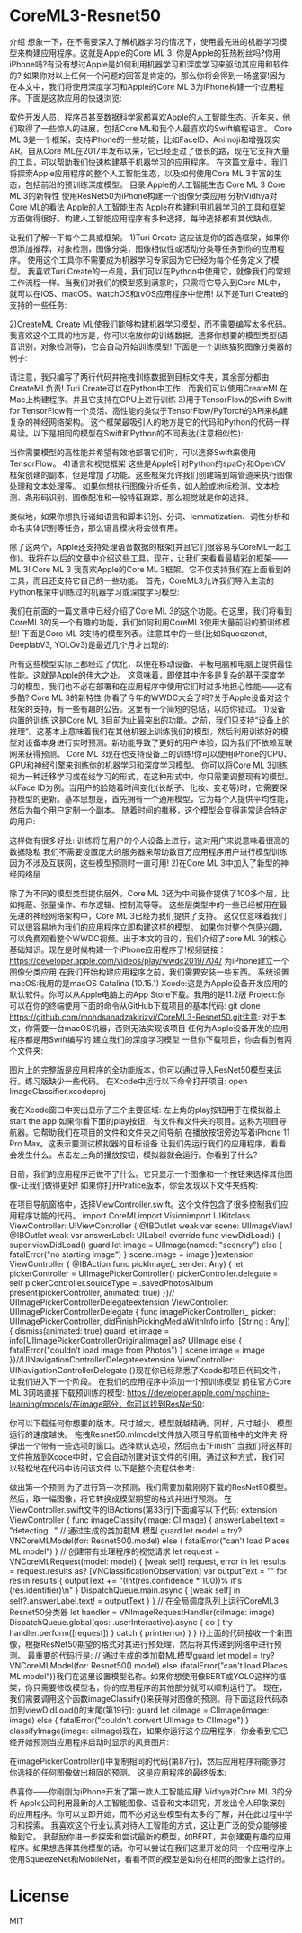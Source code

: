 # CoreML3-Resnet50

介绍
想象一下，在不需要深入了解机器学习的情况下，使用最先进的机器学习模型来构建应用程序。这就是Apple的Core ML 3!
你是Apple的狂热粉丝吗?你用iPhone吗?有没有想过Apple是如何利用机器学习和深度学习来驱动其应用和软件的?
如果你对以上任何一个问题的回答是肯定的，那么你将会得到一场盛宴!因为在本文中，我们将使用深度学习和Apple的Core ML 3为iPhone构建一个应用程序。下面是这款应用的快速浏览:

软件开发人员、程序员甚至数据科学家都喜欢Apple的人工智能生态。近年来，他们取得了一些惊人的进展，包括Core ML和我个人最喜欢的Swift编程语言。
Core ML 3是一个框架，支持iPhone的一些功能，比如FaceID、Animoji和增强现实AR。自从Core ML在2017年发布以来，它已经走过了很长的路，现在它支持大量的工具，可以帮助我们快速构建基于机器学习的应用程序。
在这篇文章中，我们将探索Apple应用程序的整个人工智能生态，以及如何使用Core ML 3丰富的生态，包括前沿的预训练深度模型。
目录
Apple的人工智能生态
Core ML 3
Core ML 3的新特性
使用ResNet50为iPhone构建一个图像分类应用
分析Vidhya对Core ML的看法
Apple的人工智能生态
Apple在构建利用机器学习的工具和框架方面做得很好。构建人工智能应用程序有多种选择，每种选择都有其优缺点。

让我们了解一下每个工具或框架。
1)Turi Create
这应该是你的首选框架，如果你想添加推荐，对象检测，图像分类，图像相似性或活动分类等任务到你的应用程序。
使用这个工具你不需要成为机器学习专家因为它已经为每个任务定义了模型。
我喜欢Turi Create的一点是，我们可以在Python中使用它，就像我们的常规工作流程一样。当我们对我们的模型感到满意时，只需将它导入到Core ML中，就可以在iOS、macOS、watchOS和tvOS应用程序中使用!
以下是Turi Create的支持的一些任务:

2)CreateML
Create ML使我们能够构建机器学习模型，而不需要编写太多代码。
我喜欢这个工具的地方是，你可以拖放你的训练数据，选择你想要的模型类型(语音识别，对象检测等)，它会自动开始训练模型!
下面是一个训练猫狗图像分类器的例子:

请注意，我只编写了两行代码并拖拽训练数据到目标文件夹，其余部分都由CreateML负责!
Turi Create可以在Python中工作，而我们可以使用CreateML在Mac上构建程序。并且它支持在GPU上进行训练
3)用于TensorFlow的Swift
Swift for TensorFlow有一个灵活、高性能的类似于TensorFlow/PyTorch的API来构建复杂的神经网络架构。
这个框架最吸引人的地方是它的代码和Python的代码一样易读。以下是相同的模型在Swift和Python的不同表达(注意相似性):

当你需要模型的高性能并希望有效地部署它们时，可以选择Swift来使用TensorFlow。
4)语言和视觉框架
这些是Apple针对Python的spaCy和OpenCV框架创建的副本，但是增加了功能。这些框架允许我们创建端到端管道来执行图像处理和文本处理等。
如果你想执行图像分析任务，如人脸或地标检测、文本检测、条形码识别、图像配准和一般特征跟踪，那么视觉就是你的选择。

类似地，如果你想执行诸如语言和脚本识别、分词、lemmatization、词性分析和命名实体识别等任务，那么语言模块将会很有用。

除了这两个，Apple还支持处理语音数据的框架(并且它们很容易与CoreML一起工作)。我将在以后的文章中介绍这些工具。现在，让我们来看看最精彩的框架——ML 3!
Core ML 3
我喜欢Apple的Core ML 3框架。它不仅支持我们在上面看到的工具，而且还支持它自己的一些功能。
首先，CoreML3允许我们导入主流的Python框架中训练过的机器学习或深度学习模型:

我们在前面的一篇文章中已经介绍了Core ML 3的这个功能。在这里，我们将看到CoreML3的另一个有趣的功能，我们如何利用CoreML3使用大量前沿的预训练模型!
下面是Core ML 3支持的模型列表。注意其中的一些(比如Squeezenet, DeeplabV3, YOLOv3)是最近几个月才出现的:

所有这些模型实际上都经过了优化，以便在移动设备、平板电脑和电脑上提供最佳性能。这就是Apple的伟大之处。
这意味着，即使其中许多是复杂的基于深度学习的模型，我们也不必在部署和在应用程序中使用它们时过多地担心性能——这有多酷?
Core ML 3的新特性
你看了今年的WWDC大会了吗?关于Apple设备对这个框架的支持，有一些有趣的公告。这里有一个简短的总结，以防你错过。
1)设备内置的训练
这是Core ML 3目前为止最突出的功能。之前，我们只支持“设备上的推理”。这基本上意味着我们在其他机器上训练我们的模型，然后利用训练好的模型对设备本身进行实时预测。新功能导致了更好的用户体验，因为我们不依赖互联网来获得预测。
Core ML 3现在也支持设备上的训练!你可以使用iPhone的CPU、GPU和神经引擎来训练你的机器学习和深度学习模型。
你可以将Core ML 3训练视为一种迁移学习或在线学习的形式，在这种形式中，你只需要调整现有的模型。
以Face ID为例。当用户的脸随着时间变化(长胡子、化妆、变老等)时，它需要保持模型的更新。基本思想是，首先拥有一个通用模型，它为每个人提供平均性能，然后为每个用户定制一个副本。
随着时间的推移，这个模型会变得非常适合特定的用户:

这样做有很多好处:
训练将在用户的个人设备上进行，这对用户来说意味着很高的数据隐私
我们不需要设置庞大的服务器来帮助数百万应用程序用户进行模型训练
因为不涉及互联网，这些模型预测时一直可用!
2)在Core ML 3中加入了新型的神经网络层

除了为不同的模型类型提供层外，Core ML 3还为中间操作提供了100多个层，比如掩蔽、张量操作、布尔逻辑、控制流等等。
这些层类型中的一些已经被用在最先进的神经网络架构中，Core ML 3已经为我们提供了支持。
这仅仅意味着我们可以很容易地为我们的应用程序立即构建这样的模型。
如果你对整个包感兴趣，可以免费观看整个WWDC视频。出于本文的目的，我们介绍了core ML 3的核心基础知识。现在是时候构建一个iPhone应用程序了!视频链接：https://developer.apple.com/videos/play/wwdc2019/704/
为iPhone建立一个图像分类应用
在我们开始构建应用程序之前，我们需要安装一些东西。
系统设置
macOS:我用的是macOS Catalina (10.15.1)
Xcode:这是为Apple设备开发应用的默认软件。你可以从Apple电脑上的App Store下载。我用的是11.2版
Project:你可以在你的终端使用下面的命令从GitHub下载项目的基本代码:
git clone https://github.com/mohdsanadzakirizvi/CoreML3-Resnet50.git注意:
对于本文，你需要一台macOS机器，否则无法实现该项目
任何为Apple设备开发的应用程序都是用Swift编写的
建立我们的深度学习模型
一旦你下载项目，你会看到有两个文件夹:

图片上的完整版是应用程序的全功能版本，你可以通过导入ResNet50模型来运行。练习版缺少一些代码。
在Xcode中运行以下命令打开项目:
open ImageClassifier.xcodeproj

我在Xcode窗口中突出显示了三个主要区域:
左上角的play按钮用于在模拟器上start the app
如果你看下面的play按钮，有文件和文件夹的项目。这称为项目导航器。它帮助我们在项目的文件和文件夹之间导航
在播放按钮旁边写着iPhone 11 Pro Max。这表示要测试模拟器的目标设备
让我们先运行我们的应用程序，看看会发生什么。点击左上角的播放按钮，模拟器就会运行。你看到了什么?

目前，我们的应用程序还做不了什么。它只显示一个图像和一个按钮来选择其他图像-让我们做得更好!
如果你打开Pratice版本，你会发现以下文件夹结构:

在项目导航窗格中，选择ViewController.swift。这个文件包含了很多控制我们应用程序功能的代码。
import CoreMLimport Visionimport UIKitclass ViewController: UIViewController { @IBOutlet weak var scene: UIImageView! @IBOutlet weak var answerLabel: UILabel! override func viewDidLoad() { super.viewDidLoad() guard let image = UIImage(named: "scenery") else { fatalError("no starting image") } scene.image = image }}extension ViewController { @IBAction func pickImage(_ sender: Any) { let pickerController = UIImagePickerController() pickerController.delegate = self pickerController.sourceType = .savedPhotosAlbum present(pickerController, animated: true) }}// UIImagePickerControllerDelegateextension ViewController: UIImagePickerControllerDelegate { func imagePickerController(_ picker: UIImagePickerController, didFinishPickingMediaWithInfo info: [String : Any]) { dismiss(animated: true) guard let image = info[UIImagePickerControllerOriginalImage] as? UIImage else { fatalError("couldn't load image from Photos") } scene.image = image }}//UINavigationControllerDelegateextension ViewController: UINavigationControllerDelegate {}现在你已经熟悉了Xcode和项目代码文件，让我们进入下一个阶段。
在我们的应用程序中添加一个预训练模型
前往官方Core ML 3网站直接下载预训练的模型:
https://developer.apple.com/machine-learning/models/在image部分，你可以找到ResNet50:

你可以下载任何你想要的版本。尺寸越大，模型就越精确。同样，尺寸越小，模型运行的速度越快。
拖拽Resnet50.mlmodel文件放入项目导航窗格中的文件夹
将弹出一个带有一些选项的窗口。选择默认选项，然后点击“Finish”
当我们将这样的文件拖放到Xcode中时，它会自动创建对该文件的引用。通过这种方式，我们可以轻松地在代码中访问该文件
以下是整个流程供参考:

做出第一个预测
为了进行第一次预测，我们需要加载刚刚下载的ResNet50模型。然后，取一幅图像，将它转换成模型期望的格式并进行预测。
在ViewController.swift文件的IBActions(第33行)下面编写以下代码:
extension ViewController { func imageClassify(image: CIImage) { answerLabel.text = "detecting..." // 通过生成的类加载ML模型 guard let model = try? VNCoreMLModel(for: Resnet50().model) else { fatalError("can't load Places ML model") } // 创建带有处理程序的视觉请求 let request = VNCoreMLRequest(model: model) { [weak self] request, error in let results = request.results as? [VNClassificationObservation] var outputText = "" for res in results!{ outputText += "\(Int(res.confidence * 100))% it's \(res.identifier)\n" } DispatchQueue.main.async { [weak self] in self?.answerLabel.text! = outputText } } // 在全局调度队列上运行CoreML3 Resnet50分类器 let handler = VNImageRequestHandler(ciImage: image) DispatchQueue.global(qos: .userInteractive).async { do { try handler.perform([request]) } catch { print(error) } } }}上面的代码接收一个新图像，根据ResNet50期望的格式对其进行预处理，然后将其传递到网络中进行预测。
最重要的代码行是:
// 通过生成的类加载ML模型guard let model = try? VNCoreMLModel(for: Resnet50().model) else {fatalError("can't load Places ML model")}我们在这里设置模型名称。如果你想使用像BERT或YOLO这样的框架，你只需要修改模型名，你的应用程序的其他部分就可以顺利运行了。
现在，我们需要调用这个函数imageClassify()来获得对图像的预测。将下面这段代码添加到viewDidLoad()的末尾(第19行):
guard let ciImage = CIImage(image: image) else { fatalError("couldn't convert UIImage to CIImage") } classifyImage(image: ciImage)现在，如果你运行这个应用程序，你会看到它已经开始预测当应用程序启动时显示的风景图片:

在imagePickerController()中复制相同的代码(第87行)，然后应用程序将能够对你选择的任何图像做出相同的预测。
这是应用程序的最终版本:

恭喜你——你刚刚为iPhone开发了第一款人工智能应用!
Vidhya对Core ML 3的分析
Apple公司利用最新的人工智能图像、语音和文本研究，开发出令人印象深刻的应用程序。你可以立即开始，而不必对这些模型有太多的了解，并在此过程中学习和探索。
我喜欢这个行业认真对待人工智能的方式，这让更广泛的受众能够接触到它。
我鼓励你进一步探索和尝试最新的模型，如BERT，并创建更有趣的应用程序。如果想选择其他模型的话，你可以尝试在我们这里开发的同一个应用程序上使用SqueezeNet和MobileNet，看看不同的模型是如何在相同的图像上运行的。


# License
MIT
